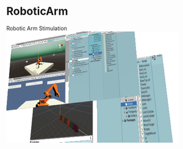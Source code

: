 # RoboticArm
Robotic Arm Stimulation
![](https://github.com/Parasmanithakur/RoboticArm/blob/master/robotics.png)

